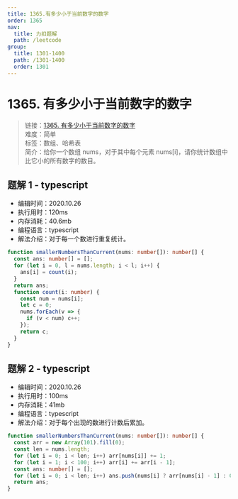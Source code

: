 ```yaml
---
title: 1365.有多少小于当前数字的数字
order: 1365
nav:
  title: 力扣题解
  path: /leetcode
group:
  title: 1301-1400
  path: /1301-1400
  order: 1301
---
```


# 1365. 有多少小于当前数字的数字

> 链接：[1365. 有多少小于当前数字的数字](https://leetcode-cn.com/problems/how-many-numbers-are-smaller-than-the-current-number/)  
> 难度：简单  
> 标签：数组、哈希表  
> 简介：给你一个数组 nums，对于其中每个元素 nums[i]，请你统计数组中比它小的所有数字的数目。

## 题解 1 - typescript

- 编辑时间：2020.10.26
- 执行用时：120ms
- 内存消耗：40.6mb
- 编程语言：typescript
- 解法介绍：对于每一个数进行重复统计。

```typescript
function smallerNumbersThanCurrent(nums: number[]): number[] {
  const ans: number[] = [];
  for (let i = 0, l = nums.length; i < l; i++) {
    ans[i] = count(i);
  }
  return ans;
  function count(i: number) {
    const num = nums[i];
    let c = 0;
    nums.forEach(v => {
      if (v < num) c++;
    });
    return c;
  }
}
```

## 题解 2 - typescript

- 编辑时间：2020.10.26
- 执行用时：100ms
- 内存消耗：41mb
- 编程语言：typescript
- 解法介绍：对于每个出现的数进行计数后累加。

```typescript
function smallerNumbersThanCurrent(nums: number[]): number[] {
  const arr = new Array(101).fill(0);
  const len = nums.length;
  for (let i = 0; i < len; i++) arr[nums[i]] += 1;
  for (let i = 1; i < 100; i++) arr[i] += arr[i - 1];
  const ans: number[] = [];
  for (let i = 0; i < len; i++) ans.push(nums[i] ? arr[nums[i] - 1] : 0);
  return ans;
}
```
